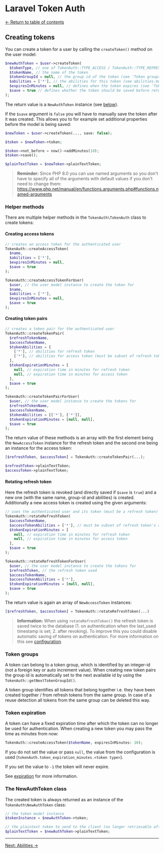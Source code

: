 # Laravel Token Auth

[&larr; Return to table of contents](./README.md)

## Creating tokens

You can create a token for a user by calling the `createToken()` method on the user model:

```php
$newAuthToken = $user->createToken(
  $tokenType, // one of TokenAuth::TYPE_ACCESS / TokenAuth::TYPE_REFRESH
  $tokenName, // the name of the token
  $tokenGroupId = null, // the group id of the token (see 'Token groups' below)
  $abilities = ['*'], // the abilities for this token (see abilities.md)
  $expiresInMinutes = null, // defines when the token expires (see 'Token expiration' below)
  $save = true // defines whether the token should be saved before returning
);
```

The return value is a `NewAuthToken` instance (see [below](#the-newauthtoken-class)).

If the `$save` argument is `false` you will have to manually save the token after it was created. This allows you to for example set additional properties before the model is being saved:

```php
$newToken = $user->createToken(..., save: false);

$token = $newToken->token;

$token->not_before = now()->addMinutes(10);
$token->save();

$plainTextToken = $newToken->plainTextToken;
```

> **Reminder:** Since PHP 8.0 you can use named arguments so you don't have to specify all of the arguments with default values if you don't need to change them: https://www.php.net/manual/en/functions.arguments.php#functions.named-arguments

### Helper methods

There are multiple helper methods in the `TokenAuth\TokenAuth` class to create tokens:

#### Creating access tokens

```php
// creates an access token for the authenticated user
TokenAuth::createAccessToken(
  $name,
  $abilities = ['*'],
  $expiresInMinutes = null,
  $save = true
);

TokenAuth::createAccessTokenForUser(
  $user, // the user model instance to create the token for
  $name,
  $abilities = ['*'],
  $expiresInMinutes = null,
  $save = true
);
```

#### Creating token pairs

```php
// creates a token pair for the authenticated user
TokenAuth::createTokenPair(
  $refreshTokenName,
  $accessTokenName,
  $tokenAbilities = [
    ['*'], // abilities for refresh token
    ['*'], // abilities for access token (must be subset of refresh token's abilities)
  ],
  $tokenExpirationMinutes = [
    null, // expiration time in minutes for refresh token
    null, // expiration time in minutes for access token
  ],
  $save = true
);

TokenAuth::createTokenPairForUser(
  $user, // the user model instance to create the tokens for
  $refreshTokenName,
  $accessTokenName,
  $tokenAbilities = [['*'], ['*']],
  $tokenExpirationMinutes = [null, null],
  $save = true
);
```

The return value of these methods is an array with the first element being the `NewAccessToken` instance for the refresh token and the second one being an instance for the access token:

```php
[$refreshToken, $accessToken] = TokenAuth::createTokenPair(...);

$refreshToken->plainTextToken;
$accessToken->plainTextToken;
```

#### Rotating refresh token

Here the refresh token is revoked (and directly saved if `$save` is `true`) and a new one (with the same name, group-id and abilities) is created. Additionally a new access token is created using the given arguments:

```php
// uses the authenticated user and its token (must be a refresh token)
TokenAuth::rotateRefreshToken(
  $accessTokenName,
  $accessTokenAbilities = ['*'], // must be subset of refresh token's abilities
  $tokenExpirationMinutes = [
    null, // expiration time in minutes for refresh token
    null, // expiration time in minutes for access token
  ],
  $save = true
);

TokenAuth::rotateRefreshTokenForUser(
  $user, // the user model instance to create the tokens for
  $refreshToken, // the refresh token used
  $accessTokenName,
  $accessTokenAbilities = ['*'],
  $tokenExpirationMinutes = [null, null],
  $save = true
);
```

The return value is again an array of `NewAccessToken` instances:

```php
[$refreshToken, $accessToken] = TokenAuth::rotateRefreshToken(...)
```

> **Information:** When using `rotateRefreshToken()` the refresh token is saved twice to the database (1. on authentication when the last_used timestamp is set; 2. after revoking). To improve this you could disable automatic saving of tokens on authentication. For more information on this see [configuration](./configuration.md#disable-auto-saving-of-token-on-authentication).

### Token groups

A token can belong to a token group, which is identified by an integer-id (not a foreign key or auto increment value). When creating new token pairs the group id is automatically set to the next available id by using the `TokenAuth::getNextTokenGroupId()`.

A token group identifies all tokens that belong together i.e. they have been created together / from refresh tokens from the same group. In case of a reuse detection all tokens from the same group can be deleted this way.

### Token expiration

A token can have a fixed expiration time after which the token can no longer be used for authentication. When creating a new token you may pass the time as minutes from now:

```php
TokenAuth::createAccessToken($tokenName, expiresInMinutes: 10);
```

If you do not set the value or pass `null`, the value from the configuration is used (`tokenAuth.token_expiration_minutes.<token type>`).

If you set the value to `-1` the token will never expire.

See [expiration](./expiration.md) for more information.

### The NewAuthToken class

The created token is always returned as an instance of the `TokenAuth\NewAuthToken` class:

```php
// the token model instance
$tokenInstance = $newAuthToken->token;

// the plaintext token to send to the client (no longer retrievable afterwards)
$plainTextToken = $newAuthToken->plainTextToken;
```

---

[Next: Abilities &rarr;](./abilities.md)

